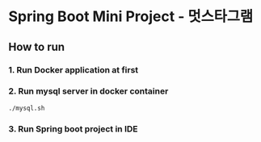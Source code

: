 # Spring Boot Mini Project - 멋스타그램

## How to run

### 1. Run Docker application at first

### 2. Run mysql server in docker container

```bash
./mysql.sh
```

### 3. Run Spring boot project in IDE
